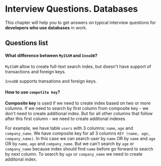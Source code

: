 Interview Questions. Databases
=========


This chapter will help you to get answers on typical interview questions for **developers who use databases** in work.


Questions list
---------

#### What difference between `MyISAM` and `InnoDB`?

`MyISAM` allow to create full-text search index, but doesn't have support of transactions and foreign keys.

`InnoDB` supports transations and foreign keys.


#### How to use `compotite key`?

**Composite key** is used if we need to create index based on two or more columns. If we need to search by first column from composite key - we don't need to create additional index. But for all other columns that follow after this first column - we need to create additonal indexes.

For example, we have table `users` with 3 columns: `name`, `age` and `company_name`. We have composite key for all 3 columns `KEY (name, age, company_name)`. In this case we can search user by `name` OR by `name` and `age` OR by `name`, `age` and `company_name`. But we can't search by `age` or `company_name` because index should find `name` before go forward to search by next column. To search by `age` or `company_name` we need to create additonal index.
